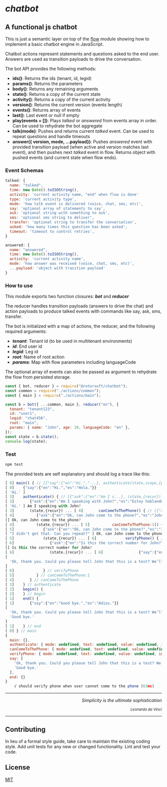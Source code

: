 # _chatbot_

## A functional js chatbot

This is just a semantic layer on top of the [flow](https://www.npmjs.com/package/@rotorsoft/flow) module showing how to implement a basic chatbot engine in JavaScript.

Chatbot actions represent statements and questions asked to the end user. Answers are used as transition payloads to drive the conversation.

The bot API provides the following methods:

- **ids()**: Returns the ids (tenant, id, legid)
- **params()**: Returns the parameters
- **body()**: Returns any remaining arguments
- **state()**: Returns a copy of the current state
- **activity()**: Returns a copy of the current activity
- **version()**: Returns the current version (events length)
- **events()**: Returns array of events
- **last()**: Last event or null if empty
- **play(events = [])**: Plays _talked_ or _answered_ from events array in order. Can be used to rehydrate the bot aggregate
- **talk(mode)**: Pushes and returns current _talked_ event. Can be used to repeat questions and handle timeouts
- **answer({ version, mode, ...payload})**: Pushes _answered_ event with provided transition payload (when active and version matches last event), and then pushes next _talked_ event in flow. Returns object with pushed events (and current state when flow ends).

### Event Schemas

```javascript
talked: {
  name: "talked",
  time: new Date().toISOString(),
  activity: 'current activity name, "end" when flow is done'
  type: 'current activity type',
  mode: 'how talk event is delivered (voice, chat, sms, etc)',
  say: 'optional array of statements to say',
  ask: 'optional string with something to ask',
  sms: 'optional sms string to deliver',
  transfer: 'optional string to transfer the conversation',
  asked: 'how many times this question has been asked',
  timeout: 'timeout to control retries',
}

answered: {
  name: "answered",
  time: new Date().toISOString(),
  activity: 'current activity name',
  mode: 'how answer was received (voice, chat, sms, etc)',
  ...payload: 'object with trasition payload'
}
```

### How to use

This module exports two function closures: **_bot_** and **_reducer_**

The reducer handles transition payloads (answers to drive the chat) and action payloads to produce talked events with commands like say, ask, sms, transfer.

The bot is initialized with a map of actions, the reducer, and the following required arguments:

- **_tenant_**: Tenant id (to be used in multitenant environments)
- **_id_**: End user id
- **_legid_**: Leg id
- **_root_**: Name of root action
- **_params_**: Map with flow parameters including languageCode

The optional array of events can also be passed as argument to rehydrate the flow from persisted storage.

```javascript
const { bot, reducer } = require("@rotorsoft/chatbot");
const common = require("./actions/common");
const { main } = require("./actions/main");

const b = bot({ ...common, main }, reducer("en"), {
  tenant: "tenant123",
  id: "user1",
  legid: "chat456",
  root: "main",
  params: { name: "John", age: 20, languageCode: "en" },
});
const state = b.state();
console.log(state);
```

### Test

```bash
npm test
```

The provided tests are self explanatory and should log a trace like this:

```javascript
[ 0] main() { // [{"say":{"en":"Hi.","...}, authenticate(state,scope,{params}), begin({authenticate={}}), end()]
[ 0]    {"say":{"en":"Hi.","es":"Hola."}}
[ 'Hi.' ]
[ 3]    authenticate() { // [{"ask":{"en":"Am I s...}, (state,{recur})]
[ 3]       {"ask":{"en":"Am I speaking with John?","es":"Estoy hablando con John?"}}
[ 'Hi.' ] Am I speaking with John?
[ 3]       (state,{recur}) ... [ 4]       canComeToThePhone() { // [{"ask":{"en":"Ok, ca...}, (state,{recur})]
[ 4]          {"ask":{"en":"Ok, can John come to the phone?","es":"John puede venir al telefono?"}}
[] Ok, can John come to the phone?
[ 4]          (state,{recur}) ... [ 5]          canComeToThePhone:1() { // [{"ask":{"en":"Ok, ca...}, (state,{recur})]
[ 5]             {"ask":{"en":"Ok, can John come to the phone?","es":"John puede venir al telefono?"}}
[ "I didn't get that. Can you repeat?" ] Ok, can John come to the phone?
[ 5]             (state,{recur}) ... [ 6]             verifyPhone() { // [{"ask":{"en":"Is thi...}, (state,{recur})]
[ 6]                {"ask":{"en":"Is this the correct number for John?","es":"Es este el numero correcto para hablar con John?"}}
[] Is this the correct number for John?
[ 6]                (state,{recur}) ... [ 6]                {"say":{"en":"Ok, thank you. Could you please tell John that this is a test? We’ll try calling back at a later time.","es":"Ok, gracias. Le prodria decir a John que this is a test? Llamaremos en otra ...}
[
  'Ok, thank you. Could you please tell John that this is a test? We’ll try calling back at a later time.'
]
[ 6]             } // verifyPhone
[ 5]          } // canComeToThePhone:1
[ 4]       } // canComeToThePhone
[ 3]    } // authenticate
[ 2]    begin() {
[ 2]    } // begin
[ 1]    end() {
[ 1]       {"say":{"en":"Good bye.","es":"Adios."}}
[
  'Ok, thank you. Could you please tell John that this is a test? We’ll try calling back at a later time.',
  'Good bye.'
]
[ 1]    } // end
[ 0] } // main
{
  main: {},
  authenticate: { mode: undefined, text: undefined, value: undefined, intent: 'no' },
  canComeToThePhone: { mode: undefined, text: undefined, value: undefined, intent: 'no' },
  verifyPhone: { mode: undefined, text: undefined, value: undefined, intent: 'yes' },
  say: [
    'Ok, thank you. Could you please tell John that this is a test? We’ll try calling back at a later time.',
    'Good bye.'
  ],
  end: {}
}
    √ should verify phone when user cannot come to the phone (63ms)
```

---

<div align="right">
 <i>Simplicity is the ultimate sophistication</i>

<small><i>Leonardo da Vinci</i></small>

</div>

---

## Contributing

In lieu of a formal style guide, take care to maintain the existing coding style. Add unit tests for any new or changed functionality. Lint and test your code.

## License

[MIT](https://choosealicense.com/licenses/mit/)

